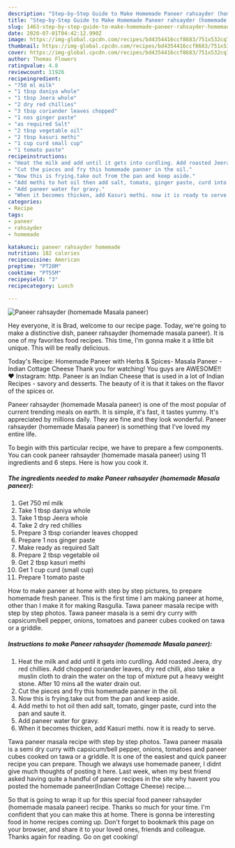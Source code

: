 ```yaml
---
description: "Step-by-Step Guide to Make Homemade Paneer rahsayder (homemade Masala paneer)"
title: "Step-by-Step Guide to Make Homemade Paneer rahsayder (homemade Masala paneer)"
slug: 1463-step-by-step-guide-to-make-homemade-paneer-rahsayder-homemade-masala-paneer
date: 2020-07-01T04:42:12.990Z
image: https://img-global.cpcdn.com/recipes/bd4354416ccf8683/751x532cq70/paneer-rahsayder-homemade-masala-paneer-recipe-main-photo.jpg
thumbnail: https://img-global.cpcdn.com/recipes/bd4354416ccf8683/751x532cq70/paneer-rahsayder-homemade-masala-paneer-recipe-main-photo.jpg
cover: https://img-global.cpcdn.com/recipes/bd4354416ccf8683/751x532cq70/paneer-rahsayder-homemade-masala-paneer-recipe-main-photo.jpg
author: Thomas Flowers
ratingvalue: 4.8
reviewcount: 11926
recipeingredient:
- "750 ml milk"
- "1 tbsp daniya whole"
- "1 tbsp Jeera whole"
- "2 dry red chillies"
- "3 tbsp coriander leaves chopped"
- "1 nos ginger paste"
- "as required Salt"
- "2 tbsp vegetable oil"
- "2 tbsp kasuri methi"
- "1 cup curd small cup"
- "1 tomato paste"
recipeinstructions:
- "Heat the milk and add until it gets into curdling. Add roasted Jeera, dry red chillies. Add chopped coriander leaves, dry red chilli, also take a muslin cloth to drain the water on the top of mixture put a heavy weight stone. After 10 mins all the water drain out."
- "Cut the pieces and fry this homemade panner in the oil."
- "Now this is frying.take out from the pan and keep aside."
- "Add methi to hot oil then add salt, tomato, ginger paste, curd into the pan and saute it."
- "Add paneer water for gravy."
- "When it becomes thicken, add Kasuri methi. now it is ready to serve."
categories:
- Recipe
tags:
- paneer
- rahsayder
- homemade

katakunci: paneer rahsayder homemade 
nutrition: 182 calories
recipecuisine: American
preptime: "PT20M"
cooktime: "PT55M"
recipeyield: "3"
recipecategory: Lunch

---
```



![Paneer rahsayder (homemade Masala paneer)](https://img-global.cpcdn.com/recipes/bd4354416ccf8683/751x532cq70/paneer-rahsayder-homemade-masala-paneer-recipe-main-photo.jpg)

Hey everyone, it is Brad, welcome to our recipe page. Today, we're going to make a distinctive dish, paneer rahsayder (homemade masala paneer). It is one of my favorites food recipes. This time, I'm gonna make it a little bit unique. This will be really delicious.

Today&#39;s Recipe: Homemade Paneer with Herbs &amp; Spices- Masala Paneer -Indian Cottage Cheese Thank you for watching! You guys are AWESOME!! ♥ Instagram: http. Paneer is an Indian Cheese that is used in a lot of Indian Recipes - savory and desserts. The beauty of it is that it takes on the flavor of the spices or.

Paneer rahsayder (homemade Masala paneer) is one of the most popular of current trending meals on earth. It is simple, it's fast, it tastes yummy. It's appreciated by millions daily. They are fine and they look wonderful. Paneer rahsayder (homemade Masala paneer) is something that I've loved my entire life.


To begin with this particular recipe, we have to prepare a few components. You can cook paneer rahsayder (homemade masala paneer) using 11 ingredients and 6 steps. Here is how you cook it.

<!--inarticleads1-->

##### The ingredients needed to make Paneer rahsayder (homemade Masala paneer):

1. Get 750 ml milk
1. Take 1 tbsp daniya whole
1. Take 1 tbsp Jeera whole
1. Take 2 dry red chillies
1. Prepare 3 tbsp coriander leaves chopped
1. Prepare 1 nos ginger paste
1. Make ready as required Salt
1. Prepare 2 tbsp vegetable oil
1. Get 2 tbsp kasuri methi
1. Get 1 cup curd (small cup)
1. Prepare 1 tomato paste


How to make paneer at home with step by step pictures, to prepare homemade fresh paneer. This is the first time I am making paneer at home, other than I make it for making Rasgulla. Tawa paneer masala recipe with step by step photos. Tawa paneer masala is a semi dry curry with capsicum/bell pepper, onions, tomatoes and paneer cubes cooked on tawa or a griddle. 

<!--inarticleads2-->

##### Instructions to make Paneer rahsayder (homemade Masala paneer):

1. Heat the milk and add until it gets into curdling. Add roasted Jeera, dry red chillies. Add chopped coriander leaves, dry red chilli, also take a muslin cloth to drain the water on the top of mixture put a heavy weight stone. After 10 mins all the water drain out.
1. Cut the pieces and fry this homemade panner in the oil.
1. Now this is frying.take out from the pan and keep aside.
1. Add methi to hot oil then add salt, tomato, ginger paste, curd into the pan and saute it.
1. Add paneer water for gravy.
1. When it becomes thicken, add Kasuri methi. now it is ready to serve.


Tawa paneer masala recipe with step by step photos. Tawa paneer masala is a semi dry curry with capsicum/bell pepper, onions, tomatoes and paneer cubes cooked on tawa or a griddle. It is one of the easiest and quick paneer recipe you can prepare. Though we always use homemade paneer, I didnt give much thoughts of posting it here. Last week, when my best friend asked having quite a handful of paneer recipes in the site why havent you posted the homemade paneer(Indian Cottage Cheese) recipe…. 

So that is going to wrap it up for this special food paneer rahsayder (homemade masala paneer) recipe. Thanks so much for your time. I'm confident that you can make this at home. There is gonna be interesting food in home recipes coming up. Don't forget to bookmark this page on your browser, and share it to your loved ones, friends and colleague. Thanks again for reading. Go on get cooking!
